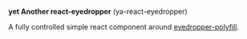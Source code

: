 **yet Another react-eyedropper** (ya-react-eyedropper)

A fully controlled simple react component around [eyedropper-polyfill](https://github.com/iam-medvedev/eyedropper-polyfill).